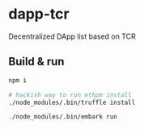 # dapp-tcr
Decentralized DApp list based on TCR

## Build & run

```bash
npm i

# hackish way to run ethpm install
./node_modules/.bin/truffle install

./node_modules/.bin/embark run
```
